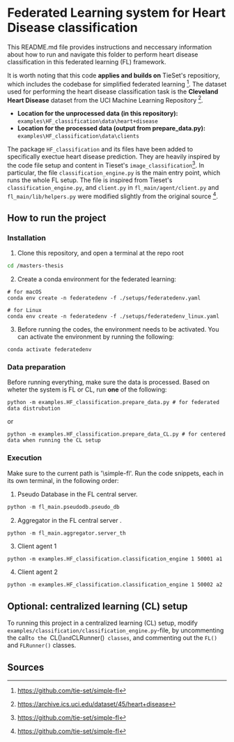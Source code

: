 
# Federated Learning system for Heart Disease classification


This README.md file provides instructions and neccessary information about how to run and navigate this folder to perform heart disease classification in this federated learning (FL) framework. 

It is worth noting that this code **applies and builds on** TieSet's repositiory, which includes the codebase for simplified federated learning [^1]. The dataset used for performing the heart disease classification task is the **Cleveland Heart Disease** dataset from the UCI Machine Learning Repository [^2]. 

- **Location for the unprocessed data (in this repository):** `examples\HF_classification\data\heart+disease`
- **Location for the processed data (output from  prepare_data.py):** `examples\HF_classification\data\clients`

The package `HF_classification` and its files have been added to specifically exectue heart disease prediction. They are heavily inspired by the code file setup and content in Tieset's `image_classification`[^1]. In particular, the file `classification_engine.py` is the main entry point, which runs the whole FL setup. The file is inspired from Tieset's `classification_engine.py`, and `client.py` in `fl_main/agent/client.py` and `fl_main/lib/helpers.py` were modified slightly from the original source [^1].

## How to run the project

### Installation 
1. Clone this repository, and open a terminal at the repo root
```bash
cd /masters-thesis
```

2. Create a conda environment for the federated learning:

```
# for macOS
conda env create -n federatedenv -f ./setups/federatedenv.yaml

# for Linux
conda env create -n federatedenv -f ./setups/federatedenv_linux.yaml
```

3. Before running the codes, the environment needs to be activated. You can activate the environment by running the following:

```
conda activate federatedenv
```


### Data preparation

Before running everything, make sure the data is processed. Based on wheter the system is FL or CL, run **one** of the following:

```pyton
python -m examples.HF_classification.prepare_data.py # for federated data distrubution
```

or 
```pyton
python -m examples.HF_classification.prepare_data_CL.py # for centered data when running the CL setup 
```
### Execution

Make sure to the current path is  '\simple-fl'. Run the code snippets, each in its own terminal, in the following order:


1. Pseudo Database in the FL central server.
```python
python -m fl_main.pseudodb.pseudo_db
```

2. Aggregator in the FL central server .
```python
python -m fl_main.aggregator.server_th
```

3. Client agent 1

```pyton
python -m examples.HF_classification.classification_engine 1 50001 a1
```

4.  Client agent 2
```
python -m examples.HF_classification.classification_engine 1 50002 a2
```

## Optional: centralized learning (CL) setup 
To running this project in a centralized learning (CL) setup, modify `examples/classification/classification_engine.py`-file, by uncommenting the call`to the `CL()` and `CLRunner()` classes`, and commenting out the `FL()` and `FLRunner()` classes.

## Sources
[^1]: https://github.com/tie-set/simple-fl

[^2]: https://archive.ics.uci.edu/dataset/45/heart+disease

